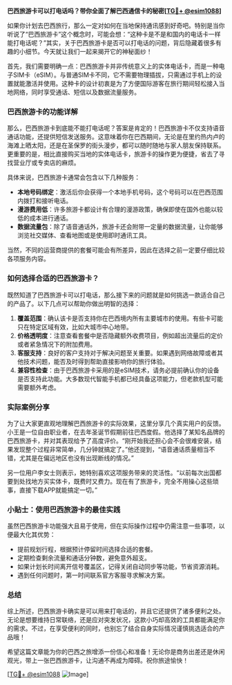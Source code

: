 **巴西旅游卡可以打电话吗？带你全面了解巴西通信卡的秘密[[TG💪+ @esim1088](https://t.me/s/esim1088)]**

如果你计划去巴西旅行，那么一定对如何在当地保持通讯感到好奇吧。特别是当你听说了“巴西旅游卡”这个概念时，可能会想：“这种卡是不是和国内的电话卡一样能打电话呢？”其实，关于巴西旅游卡是否可以打电话的问题，背后隐藏着很多有趣的小细节。今天就让我们一起来揭开它的神秘面纱！

首先，我们需要明确一点：巴西旅游卡并非传统意义上的实体电话卡，而是一种电子SIM卡（eSIM）。与普通SIM卡不同，它不需要物理插拔，只需通过手机上的设置就能激活并使用。这种卡的设计初衷是为了方便国际游客在旅行期间轻松接入当地网络，同时享受通话、短信以及数据流量服务。

### 巴西旅游卡的功能详解

那么，巴西旅游卡到底能不能打电话呢？答案是肯定的！巴西旅游卡不仅支持语音通话功能，还提供短信发送服务。这意味着你在巴西期间，无论是在里约热内卢的海滩上晒太阳，还是在圣保罗的街头漫步，都可以随时随地与家人朋友保持联系。更重要的是，相比直接购买当地的实体电话卡，旅游卡的操作更为便捷，省去了寻找营业厅或专卖店的麻烦。

具体来说，巴西旅游卡通常会包含以下几种服务：
- **本地号码绑定**：激活后你会获得一个本地手机号码，这个号码可以在巴西范围内拨打和接听电话。
- **漫游费用低**：许多旅游卡都设计有合理的漫游政策，确保即使在国外也能以较低的成本进行通话。
- **数据流量包**：除了语音通话外，旅游卡还会附带一定量的数据流量，让你能够浏览社交媒体、查看地图或是使用即时通讯工具。

当然，不同的运营商提供的套餐可能会有所差异，因此在选择之前一定要仔细比较各项服务内容。

### 如何选择合适的巴西旅游卡？

既然知道了巴西旅游卡可以打电话，那么接下来的问题就是如何挑选一款适合自己的产品了。以下几点可以帮助你做出明智的选择：

1. **覆盖范围**：确认该卡是否支持你在巴西境内所有主要城市的使用。有些卡可能只在特定区域有效，比如大城市中心地带。
2. **价格透明度**：注意查看套餐中是否隐藏额外收费项目，例如超出流量后的定价或者紧急情况下的附加费用。
3. **客服支持**：良好的客户支持对于解决问题至关重要。如果遇到网络故障或者其他技术问题，能否及时得到帮助直接影响你的旅行体验。
4. **兼容性检查**：由于巴西旅游卡采用的是eSIM技术，请务必提前确认你的设备是否支持此功能。大多数现代智能手机都已经具备这项能力，但老款机型可能需要额外考虑。

### 实际案例分享

为了让大家更直观地理解巴西旅游卡的实际效果，这里分享几个真实用户的反馈。小王是一位自由职业者，在去年圣诞节假期前往巴西度假。他选择了某知名品牌的巴西旅游卡，并对其表现给予了高度评价。“刚开始我还担心会不会很难安装，结果发现整个过程非常简单，几分钟就搞定了。”他还提到，“语音通话质量相当不错，尤其是在偏远地区也没有出现断线的情况。”

另一位用户李女士则表示，她特别喜欢这项服务带来的灵活性。“以前每次出国都要到处找地方买实体卡，既费时又费力。现在有了旅游卡，完全不用操心这些琐事，直接下载APP就能搞定一切。”

### 小贴士：使用巴西旅游卡的最佳实践

虽然巴西旅游卡功能强大且易于使用，但在实际操作过程中仍需注意一些事项，以便最大化其优势：

- 提前规划行程，根据预计停留时间选择合适的套餐。
- 定期检查剩余流量和通话分钟数，避免意外超支。
- 如果计划长时间离开信号覆盖区，记得关闭自动同步等功能，节省资源消耗。
- 遇到任何问题时，第一时间联系官方客服寻求解决方案。

### 总结

综上所述，巴西旅游卡确实是可以用来打电话的，并且它还提供了诸多便利之处。无论是想要维持日常联络，还是应对突发状况，这款小巧却高效的工具都能满足你的需求。不过，在享受便利的同时，也别忘了结合自身实际情况谨慎挑选适合的产品哦！

希望这篇文章能为你的巴西之旅增添一份信心和准备！无论你是商务出差还是休闲观光，带上一张巴西旅游卡，让沟通不再成为障碍。祝你旅途愉快！

[[TG💪+ @esim1088](https://t.me/s/esim1088) ![Image](https://i.postimg.cc/4NQfJmqS/Snipaste-2025-05-13-00-14-12.png)]